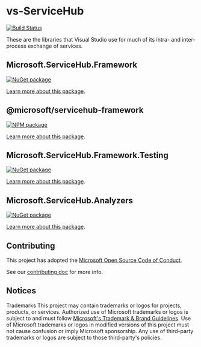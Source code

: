 # vs-ServiceHub

[![Build Status](https://dev.azure.com/azure-public/vside/_apis/build/status/vs-servicehub?branchName=main)](https://dev.azure.com/azure-public/vside/_build/latest?definitionId=53&branchName=main)

These are the libraries that Visual Studio use for much of its intra- and inter-process exchange of services.

## Microsoft.ServiceHub.Framework

[![NuGet package](https://img.shields.io/nuget/v/Microsoft.ServiceHub.Framework.svg)](https://nuget.org/packages/Microsoft.ServiceHub.Framework)

[Learn more about this package](src/Microsoft.ServiceHub.Framework/README.md).

## @microsoft/servicehub-framework

[![NPM package](https://img.shields.io/npm/v/@microsoft/servicehub-framework)](https://www.npmjs.com/package/@microsoft/servicehub-framework)

[Learn more about this package](src/servicebroker-npm/README.md).

## Microsoft.ServiceHub.Framework.Testing

[![NuGet package](https://img.shields.io/nuget/v/Microsoft.ServiceHub.Framework.Testing.svg)](https://nuget.org/packages/Microsoft.ServiceHub.Framework.Testing)

[Learn more about this package](src/Microsoft.ServiceHub.Framework.Testing/README.md).

## Microsoft.ServiceHub.Analyzers

[![NuGet package](https://img.shields.io/nuget/v/Microsoft.ServiceHub.Analyzers.svg)](https://nuget.org/packages/Microsoft.ServiceHub.Analyzers)

[Learn more about this package](src/Microsoft.ServiceHub.Analyzers/README.md).

## Contributing

This project has adopted the [Microsoft Open Source Code of Conduct](https://opensource.microsoft.com/codeofconduct/).

See our [contributing doc](CONTRIBUTING.md) for more info.

## Notices

Trademarks This project may contain trademarks or logos for projects, products, or services. Authorized use of Microsoft trademarks or logos is subject to and must follow [Microsoft's Trademark & Brand Guidelines](https://www.microsoft.com/legal/intellectualproperty/trademarks/usage/general). Use of Microsoft trademarks or logos in modified versions of this project must not cause confusion or imply Microsoft sponsorship. Any use of third-party trademarks or logos are subject to those third-party's policies.
